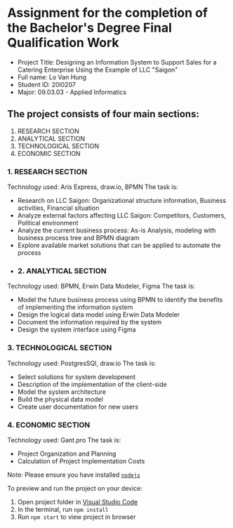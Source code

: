
  # Assignment for the completion of the Bachelor's Degree Final Qualification Work
  + Project Title: Designing an Information System to Support Sales for a Catering Enterprise Using the Example of LLC "Saigon"
  + Full name: Lo Van Hung
  + Student ID: 20l0207
  + Major: 09.03.03 - Applied Informatics
  ## The project consists of four main sections:
  1. RESEARCH SECTION
  2. ANALYTICAL SECTION
  3. TECHNOLOGICAL SECTION
  4. ECONOMIC SECTION
  ### 1. RESEARCH SECTION
  Technology used: Aris Express, draw.io, BPMN
  The task is:
  + Research on LLC Saigon: Organizational structure information, Business activities, Financial situation
  + Analyze external factors affecting LLC Saigon: Competitors, Customers, Political environment
  + Analyze the current business process: As-is Analysis, modeling with business process tree and BPMN diagram
  + Explore available market solutions that can be applied to automate the process
  + ### 2. ANALYTICAL SECTION
  Technology used: BPMN, Erwin Data Modeler, Figma
  The task is:
  + Model the future business process using BPMN to identify the benefits of implementing the information system
  + Design the logical data model using Erwin Data Modeler
  + Document the information required by the system
  + Design the system interface using Figma
  ### 3. TECHNOLOGICAL SECTION
  Technology used: PostgresSQl, draw.io
  The task is:
  + Select solutions for system development
  + Description of the implementation of the client-side
  + Model the system architecture
  + Build the physical data model
  + Create user documentation for new users
 ### 4. ECONOMIC SECTION
 Technology used: Gant.pro
 The task is: 
 + Project Organization and Planning
 + Calculation of Project Implementation Costs

  Note: Please ensure you have installed <code><a href="https://nodejs.org/en/download/">nodejs</a></code>

  To preview and run the project on your device:
  1) Open project folder in <a href="https://code.visualstudio.com/download">Visual Studio Code</a>
  2) In the terminal, run `npm install`
  3) Run `npm start` to view project in browser
  
